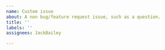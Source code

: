 ```yaml
---
name: Custom issue
about: A non bug/feature request issue, such as a question.
title: ''
labels: ''
assignees: JackBailey

---
```



